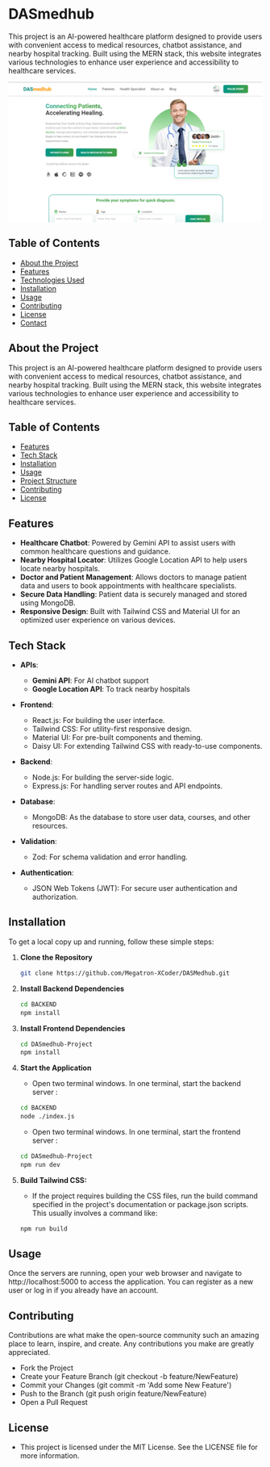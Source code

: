 ﻿
# DASmedhub

This project is an AI-powered healthcare platform designed to provide users with convenient access to medical resources,
chatbot assistance, and nearby hospital tracking. Built using the MERN stack, this website integrates various 
technologies to enhance user experience and accessibility to healthcare services.

<img align="center" alt="Sample Preview" src="DASmedhub-Project/public/Github-Readme.png">

## Table of Contents

- [About the Project](#about-the-project)
- [Features](#features)
- [Technologies Used](#technologies-used)
- [Installation](#installation)
- [Usage](#usage)
- [Contributing](#contributing)
- [License](#license)
- [Contact](#contact)

## About the Project

This project is an AI-powered healthcare platform designed to provide users with convenient access to medical resources,
chatbot assistance, and nearby hospital tracking. Built using the MERN stack, this website integrates various 
technologies to enhance user experience and accessibility to healthcare services.

## Table of Contents
- [Features](#features)
- [Tech Stack](#tech-stack)
- [Installation](#installation)
- [Usage](#usage)
- [Project Structure](#project-structure)
- [Contributing](#contributing)
- [License](#license)

## Features

- **Healthcare Chatbot**: Powered by Gemini API to assist users with common healthcare questions and guidance.
- **Nearby Hospital Locator**: Utilizes Google Location API to help users locate nearby hospitals.
- **Doctor and Patient Management**: Allows doctors to manage patient data and users to book appointments with healthcare specialists.
- **Secure Data Handling**: Patient data is securely managed and stored using MongoDB.
- **Responsive Design**: Built with Tailwind CSS and Material UI for an optimized user experience on various devices.

## Tech Stack

- **APIs**:
    - **Gemini API**: For AI chatbot support
    - **Google Location API**: To track nearby hospitals

- **Frontend**:
    - React.js: For building the user interface.
    - Tailwind CSS: For utility-first responsive design.
    - Material UI: For pre-built components and theming.
    - Daisy UI: For extending Tailwind CSS with ready-to-use components.

- **Backend**:
    - Node.js: For building the server-side logic.
    - Express.js: For handling server routes and API endpoints.

- **Database**:
    - MongoDB: As the database to store user data, courses, and other resources.

- **Validation**:
    - Zod: For schema validation and error handling.

- **Authentication**:
    - JSON Web Tokens (JWT): For secure user authentication and authorization.

## Installation

To get a local copy up and running, follow these simple steps:

1. **Clone the Repository**
   ```bash
   git clone https://github.com/Megatron-XCoder/DASMedhub.git
   ```

2. **Install Backend Dependencies**
   ```bash
   cd BACKEND
   npm install
   ```

3. **Install Frontend Dependencies**
   ```bash
   cd DASmedhub-Project
   npm install
   ```

4. **Start the Application**
    - Open two terminal windows. In one terminal, start the backend server :
   ```bash
   cd BACKEND
   node ./index.js
    ```

    - Open two terminal windows. In one terminal, start the frontend server :
   ```bash
   cd DASmedhub-Project
   npm run dev
   ```

5. **Build Tailwind CSS:**
    - If the project requires building the CSS files, run the build command specified in the project's documentation 
      or package.json scripts. This usually involves a command like:

   ```bash
   npm run build
   ```

## Usage

Once the servers are running, open your web browser and navigate to http://localhost:5000 to access the application. 
You can register as a new user or log in if you already have an account.

## Contributing
Contributions are what make the open-source community such an amazing place to learn, inspire, and create. Any 
contributions you make are greatly appreciated.

- Fork the Project
- Create your Feature Branch (git checkout -b feature/NewFeature)
- Commit your Changes (git commit -m 'Add some New Feature')
- Push to the Branch (git push origin feature/NewFeature)
- Open a Pull Request


## License
- This project is licensed under the MIT License. See the LICENSE file for more information.




